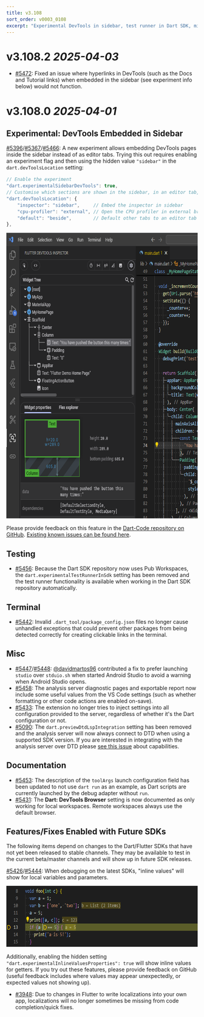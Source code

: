 ```yaml
---
title: v3.108
sort_order: v0003_0108
excerpt: "Experimental DevTools in sidebar, test runner in Dart SDK, minor fixes..."
---
```


# v3.108.2 _2025-04-03_

- [#5472](https://github.com/Dart-Code/Dart-Code/issues/5472): Fixed an issue where hyperlinks in DevTools (such as the Docs and Tutorial links) when embedded in the sidebar (see experiment info below) would not function.

# v3.108.0 _2025-04-01_

## Experimental: DevTools Embedded in Sidebar

[#5396](https://github.com/Dart-Code/Dart-Code/issues/5396)/[#5367](https://github.com/Dart-Code/Dart-Code/issues/5367)/[#5466](https://github.com/Dart-Code/Dart-Code/issues/5466): A new experiment allows embedding DevTools pages inside the sidebar instead of as editor tabs. Trying this out requires enabling an experiment flag and then using the hidden value `"sidebar"` in the `dart.devToolsLocation` setting:

```js
// Enable the experiment
"dart.experimentalSidebarDevTools": true,
// Customise which sections are shown in the sidebar, in an editor tab, or external browser.
"dart.devToolsLocation": {
	"inspector": "sidebar",     // Embed the inspector in sidebar
	"cpu-profiler": "external", // Open the CPU profiler in external browser
	"default": "beside",        // Default other tabs to an editor tab beside the current code editor
},
```

<img loading="lazy" src="/images/release_notes/v3.108/devtools_sidebar.png" width="700" height="750" />

Please provide feedback on this feature in the [Dart-Code repository on GitHub](https://github.com/Dart-Code/Dart-Code/issues). [Existing known issues can be found here](https://github.com/Dart-Code/Dart-Code/issues?q=is%3Aissue%20state%3Aopen%20label%3A%22in%20devtools%22).

## Testing

- [#5456](https://github.com/Dart-Code/Dart-Code/issues/5456): Because the Dart SDK repository now uses Pub Workspaces, the `dart.experimentalTestRunnerInSdk` setting has been removed and the test runner functionality is available when working in the Dart SDK repository automatically.

## Terminal

- [#5442](https://github.com/Dart-Code/Dart-Code/issues/5442): Invalid `.dart_tool/package_config.json` files no longer cause unhandled exceptions that could prevent other packages from being detected correctly for creating clickable links in the terminal.

## Misc

- [#5447](https://github.com/Dart-Code/Dart-Code/issues/5447)/[#5448](https://github.com/Dart-Code/Dart-Code/issues/5448): [@davidmartos96](https://github.com/davidmartos96) contributed a fix to prefer launching `studio` over `stduio.sh` when started Android Studio to avoid a warning when Android Studio opens.
- [#5458](https://github.com/Dart-Code/Dart-Code/issues/5458): The analysis server diagnostic pages and exportable report now include some useful values from the VS Code settings (such as whether formatting or other code actions are enabled on-save).
- [#5433](https://github.com/Dart-Code/Dart-Code/issues/5433): The extension no longer tries to inject settings into all configuration provided to the server, regardless of whether it's the Dart configuration or not.
- [#5090](https://github.com/Dart-Code/Dart-Code/issues/5090): The `dart.previewDtdLspIntegration` setting has been removed and the analysis server will now always connect to DTD when using a supported SDK version. If you are interested in integrating with the analysis server over DTD please [see this issue](https://github.com/dart-lang/sdk/issues/60377) about capabilities.

## Documentation

- [#5453](https://github.com/Dart-Code/Dart-Code/issues/5453): The description of the `toolArgs` launch configuration field has been updated to not use `dart run` as an example, as Dart scripts are currently launched by the debug adapter without `run`.
- [#5431](https://github.com/Dart-Code/Dart-Code/issues/5431): The **Dart: DevTools Browser** setting is now documented as only working for local workspaces. Remote workspaces always use the default browser.

## Features/Fixes Enabled with Future SDKs

The following items depend on changes to the Dart/Flutter SDKs that have not yet been released to stable channels. They may be available to test in the current beta/master channels and will show up in future SDK releases.

[#5426](https://github.com/Dart-Code/Dart-Code/issues/5426)/[#5444](https://github.com/Dart-Code/Dart-Code/issues/5444): When debugging on the latest SDKs, "inline values" will show for local variables and parameters.

<img loading="lazy" src="/images/release_notes/v3.108/inline_values.png" width="680" height="160" />

Additionally, enabling the hidden setting `"dart.experimentalInlineValuesProperties": true` will show inline values for getters. If you try out these features, please provide feedback on GitHub (useful feedback includes where values may appear unexpectedly, or expected values not showing up).

- [#3948](https://github.com/Dart-Code/Dart-Code/issues/3948): Due to changes in Flutter to write localizations into your own app, localizations will no longer sometimes be missing from code completion/quick fixes.

